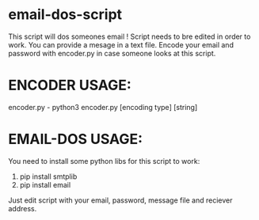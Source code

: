 # email-dos-script
This script will dos someones email !
Script needs to bre edited in order to work.
You can provide a mesage in a text file.
Encode your email and password with encoder.py in case someone looks at this script.

# ENCODER USAGE:
encoder.py - python3 encoder.py [encoding type] [string]

# EMAIL-DOS USAGE:
You need to install some python libs for this script to work:
1) pip install smtplib
2) pip install email

Just edit script with your email, password, message file and reciever address.
